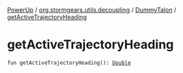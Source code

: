 [PowerUp](../../index.md) / [org.stormgears.utils.decoupling](../index.md) / [DummyTalon](index.md) / [getActiveTrajectoryHeading](./get-active-trajectory-heading.md)

# getActiveTrajectoryHeading

`fun getActiveTrajectoryHeading(): `[`Double`](https://kotlinlang.org/api/latest/jvm/stdlib/kotlin/-double/index.html)